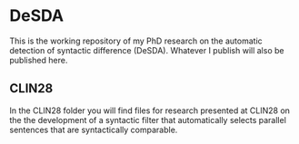 # DeSDA

This is the working repository of my PhD research on the automatic detection of syntactic difference (DeSDA). Whatever I publish will also be published here.

## CLIN28

In the CLIN28 folder you will find files for research presented at CLIN28 on the the development of a syntactic filter that automatically selects parallel sentences that are syntactically comparable.
